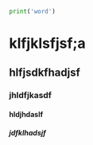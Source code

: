 ```python
print('word')
```
# klfjklsfjsf;a
## hlfjsdkfhadjsf
### jhldfjkasdf
#### hldjhdaslf
##### jdfklhadsjf